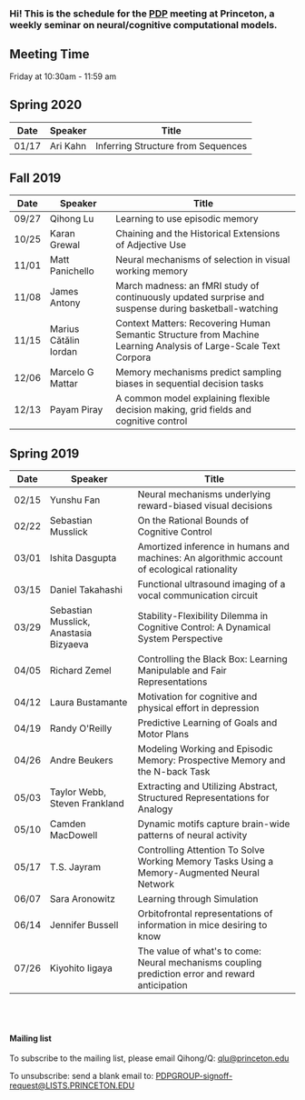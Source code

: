### Hi! This is the schedule for the <a href="https://en.wikipedia.org/wiki/Connectionism#Parallel_distributed_processing">PDP</a> meeting at Princeton, a weekly seminar on neural/cognitive computational models.

## Meeting Time
Friday at 10:30am - 11:59 am


## Spring 2020

| Date | Speaker | Title | 
| --- | --- | --- | 
| 01/17 | Ari Kahn | Inferring Structure from Sequences |



## Fall 2019

| Date | Speaker | Title | 
| --- | --- | --- | 
| 09/27 | Qihong Lu | Learning to use episodic memory |
| 10/25 | Karan Grewal | Chaining and the Historical Extensions of Adjective Use  |
| 11/01 | Matt Panichello | Neural mechanisms of selection in visual working memory  |
| 11/08 | James Antony |  March madness: an fMRI study of continuously updated surprise and suspense during basketball-watching |
| 11/15 | Marius Cătălin Iordan |  Context Matters: Recovering Human Semantic Structure from Machine Learning Analysis of Large-Scale Text Corpora |
| 12/06 | Marcelo G Mattar |  Memory mechanisms predict sampling biases in sequential decision tasks |
| 12/13 | Payam Piray | A common model explaining flexible decision making, grid fields and cognitive control  |



## Spring 2019

| Date | Speaker | Title | 
| --- | --- | --- | 
| 02/15 | Yunshu Fan | Neural mechanisms underlying reward-biased visual decisions  |
| 02/22 | Sebastian Musslick | On the Rational Bounds of Cognitive Control |
| 03/01 | Ishita Dasgupta | Amortized inference in humans and machines: An algorithmic account of ecological rationality     |
| 03/15 | Daniel Takahashi | Functional ultrasound imaging of a vocal communication circuit |
| 03/29 |  Sebastian Musslick, Anastasia Bizyaeva | Stability-Flexibility Dilemma in Cognitive Control: A Dynamical System Perspective |
| 04/05 | Richard Zemel | Controlling the Black Box: Learning Manipulable and Fair Representations |
| 04/12 | Laura Bustamante | Motivation for cognitive and physical effort in depression |
| 04/19 | Randy O'Reilly | Predictive Learning of Goals and Motor Plans |
| 04/26 | Andre Beukers | Modeling Working and Episodic Memory: Prospective Memory and the N-back Task  |
| 05/03 | Taylor Webb, Steven Frankland | Extracting and Utilizing Abstract, Structured Representations for Analogy |
| 05/10 | Camden MacDowell | Dynamic motifs capture brain-wide patterns of neural activity |
| 05/17 | T.S. Jayram | Controlling Attention To Solve Working Memory Tasks Using a Memory-Augmented Neural Network |
| 06/07 | Sara Aronowitz | Learning through Simulation  |
| 06/14 | Jennifer Bussell | Orbitofrontal representations of information in mice desiring to know |
| 07/26 | Kiyohito Iigaya | The value of what's to come: Neural mechanisms coupling prediction error and reward anticipation | 

<br><br>

#### Mailing list

To subscribe to the mailing list, please email Qihong/Q: 
qlu@princeton.edu

To unsubscribe: send a blank email to: 
PDPGROUP-signoff-request@LISTS.PRINCETON.EDU

